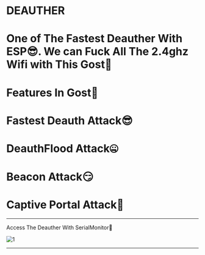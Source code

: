 # DEAUTHER

# One of The Fastest Deauther With ESP😎. We can Fuck All The 2.4ghz Wifi with This Gost👻

# Features In Gost👹

# Fastest Deauth Attack😎

# DeauthFlood Attack🤐

# Beacon Attack😏

# Captive Portal Attack🤑

___________________________________________

Access The Deauther With SerialMonitor🥳

![1](https://github.com/user-attachments/assets/63484bbe-5963-4c98-af92-7eea54ae5ae3)

___________________________________________


